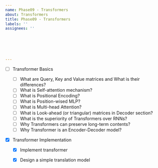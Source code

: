 ```yaml
---
name: Phase09 - Transformers
about: Transformers
title: Phase09 - Transformers
labels: ''
assignees: ''






---
```


- [ ] Transformer Basics

  - [ ] What are Query, Key and Value matrices and What is their differences?
  - [ ] What is Self-attention mechanism?
  - [ ] What is Positional Encoding?
  - [ ] What is Position-wised MLP?
  - [ ] What is Multi-head Attention?
  - [ ] What is Look-ahead (or triangular) matrices in Decoder section?
  - [ ] What is the superiority of Transformers over RNNs? 
  - [ ] Why Transformers  can preserve long-term contents?
  - [ ] Why Transformer is an Encoder-Decoder model?

- [x] Transformer Implementation

  - [x] Implement transformer 

  - [x] Design a simple translation model 

    

  

  


